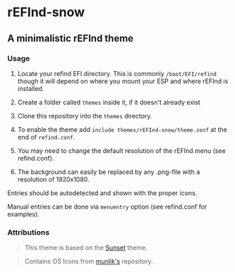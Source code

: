 # rEFInd-snow
## A minimalistic rEFInd theme

### Usage

 1. Locate your refind EFI directory. This is commonly `/boot/EFI/refind`
    though it will depend on where you mount your ESP and where rEFInd is
    installed.

 2. Create a folder called `themes` inside it, if it doesn't already exist

 3. Clone this repository into the `themes` directory.

 4. To enable the theme add `include themes/rEFInd-snow/theme.conf` at the end of
    `refind.conf`.
    
 5. You may need to change the default resolution of the rEFInd menu (see refind.conf).
    
 6. The background can easily be replaced by any .png-file with a resolution of 1920x1080.
 
Entries should be autodetected and shown with the proper icons.

Manual entries can be done via `menuentry` option (see refind.conf for examples).

### Attributions
> This theme is based on the [Sunset](https://gitlab.com/realmain/rEFInd-sunset) theme.

> Contains OS Icons from [munlik's](https://github.com/munlik/refind-theme-regular) repository.
